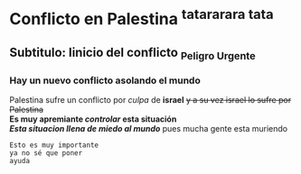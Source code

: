 # Conflicto en Palestina <sup> tatararara tata</sup>

## Subtitulo: Iinicio del conflicto <sub>Peligro Urgente</sub>

### Hay un nuevo conflicto asolando el mundo
Palestina sufre un conflicto por _culpa_ de **israel**  ~~y a su vez israel lo sufre por Palestina~~   
**Es muy apremiante _controlar_ esta situación**  
***Esta situacion llena de miedo al mundo***
pues mucha gente esta muriendo  
```
Esto es muy importante
ya no sé que poner
ayuda
```

